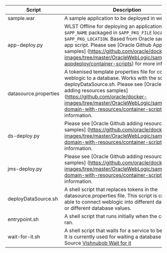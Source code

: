 Script | Description
------------ | -------------
sample.war | A sample application to be deployed in weblogic.
app-deploy.py | WLST Offline for deploying an application under `$APP_NAME` packaged in `$APP_PKG_FILE` located in `$APP_PKG_LOCATION`. Based from Oracle sample deploy app script. Please see [Oracle Github App deploy samples] (https://github.com/oracle/docker-images/tree/master/OracleWebLogic/samples/1221-appdeploy/container-scripts) for more information.
datasource.properties | A tokenised template properties file for connecting weblogic to a database. Works with the script deployDataSource.sh. Please see [Oracle Github adding resources samples] (https://github.com/oracle/docker-images/tree/master/OracleWebLogic/samples/1221-domain-with-resources/container-scripts) for more information.
ds-deploy.py | Please see [Oracle Github adding resources samples] (https://github.com/oracle/docker-images/tree/master/OracleWebLogic/samples/1221-domain-with-resources/container-scripts) for more information.
jms-deploy.py | Please see [Oracle Github adding resources samples] (https://github.com/oracle/docker-images/tree/master/OracleWebLogic/samples/1221-domain-with-resources/container-scripts) for more information.
deployDataSource.sh | A shell script that replaces tokens in the datasource.properties file. This script is created to be able to connect weblogic into different database type or different database values.
entrypoint.sh | A shell script that runs initially when the container is ran.
wait-for-it.sh | A shell script that waits for a service to be available. It is currently used for waiting a database service. Source [Vishnubob Wait for it](https://github.com/vishnubob/wait-for-it)


